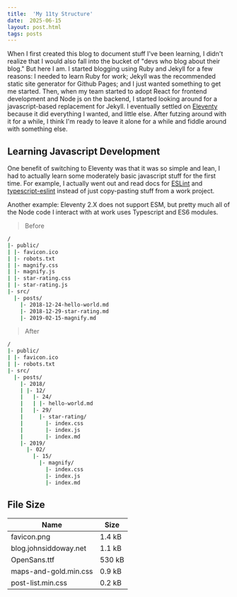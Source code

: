```yaml
---
title:  'My 11ty Structure'
date:  2025-06-15
layout: post.html
tags: posts
---
```


When I first created this blog to document stuff I've been learning, I didn't realize that I would also fall into the bucket of "devs who blog about their blog." But here I am. I started blogging using Ruby and Jekyll for a few reasons: I needed to learn Ruby for work; Jekyll was the recommended static site generator for Github Pages; and I just wanted something to get me started. Then, when my team started to adopt React for frontend development and Node js on the backend, I started looking around for a javascript-based replacement for Jekyll. I eventually settled on [Eleventy](https://www.11ty.dev/) because it did everything I wanted, and little else. After futzing around with it for a while, I think I'm ready to leave it alone for a while and fiddle around with something else.

## Learning Javascript Development

One benefit of switching to Eleventy was that it was so simple and lean, I had to actually learn some moderately basic javascript stuff for the first time. For example, I actually went out and read docs for [ESLint](https://eslint.org/) and [typescript-eslint](https://typescript-eslint.io/) instead of just copy-pasting stuff from a work project.

Another example: Eleventy 2.X does not support ESM, but pretty much all of the Node code I interact with at work uses Typescript and ES6 modules.

> Before
```bash
/
|- public/
| |- favicon.ico
| |- robots.txt
| |- magnify.css
| |- magnify.js
| |- star-rating.css
| |- star-rating.js
|- src/
  |- posts/
    |- 2018-12-24-hello-world.md
    |- 2018-12-29-star-rating.md
    |- 2019-02-15-magnify.md
```

> After
```bash
/
|- public/
| |- favicon.ico
| |- robots.txt
|- src/
  |- posts/
    |- 2018/
    | |- 12/
    |   |- 24/
    |   | |- hello-world.md
    |   |- 29/
    |     |- star-rating/
    |       |- index.css
    |       |- index.js
    |       |- index.md
    |- 2019/
      |- 02/
        |- 15/
          |- magnify/
            |- index.css
            |- index.js
            |- index.md
```

## File Size

|Name|Size
|-|-
|favicon.png|1.4 kB
|blog.johnsiddoway.net|1.1 kB
|OpenSans.ttf|530 kB
|maps-and-gold.min.css|0.9 kB
|post-list.min.css|0.2 kB
